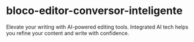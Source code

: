 # bloco-editor-conversor-inteligente
Elevate your writing with AI-powered editing tools. Integrated AI tech helps you refine your content and write with confidence.
